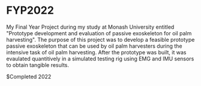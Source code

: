 # FYP2022

My Final Year Project during my study at Monash University entitled "Prototype development and evaluation of passive exoskeleton for oil palm harvesting". 
The purpose of this project was to develop a feasible prototype passive exoskeleton that can be used by oil palm harvesters during the intensive task of oil palm harvesting.
After the prototype was built, it was evaulated quantitively in a simulated testing rig using EMG and IMU sensors to obtain tangible results.

$Completed 2022
